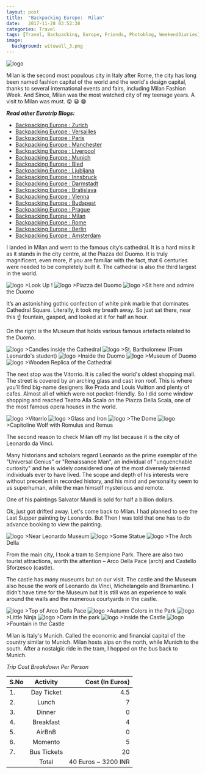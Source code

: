 ```yaml
---
layout: post
title:  "Backpacking Europe:  Milan"
date:   2017-11-28 03:52:38
categories: Travel
tags: [Travel, Backpacking, Europe, Friends, Photoblog, WeekendDiaries]
image:
  background: witewall_3.png
---
```


<img src="https://i.imgur.com/UBMu1fb.jpg" alt="logo">

Milan is the second most populous city in Italy after Rome, the city has long been named fashion capital of the world and the world's design capital, thanks to several international events and fairs, including Milan Fashion Week.
And Since, Milan was the most watched city of my teenage years. A visit to Milan was must. :stuck_out_tongue_winking_eye: :grinning: :grin:

**_Read other Eurotrip Blogs:_**

+ <a href="http://yogeshpandey.in/travel/Backpacking-Europe-zurich/">Backpacking Europe : Zurich</a>
+ <a href="http://yogeshpandey.in/travel/Backpacking-Europe-versailles/">Backpacking Europe : Versailles</a>
+ <a href="http://yogeshpandey.in/travel/Backpacking-Europe-Paris/">Backpacking Europe : Paris</a>
+ <a href="http://yogeshpandey.in/travel/Backpacking-Europe-Manchester/">Backpacking Europe : Manchester</a>
+ <a href="http://yogeshpandey.in/travel/Backpacking-Europe-Liverpool">Backpacking Europe : Liverpool</a>
+ <a href="http://yogeshpandey.in/travel/Backpacking-Europe-Munich/">Backpacking Europe : Munich</a>
+ <a href="http://yogeshpandey.in/travel/Backpacking-Europe-bled/">Backpacking Europe : Bled</a>
+ <a href="http://yogeshpandey.in/travel/Backpacking-Europe-Ljubljana/">Backpacking Europe : Ljubljana</a>
+ <a href="http://yogeshpandey.in/travel/Backpacking-Europe-Innsbruck/">Backpacking Europe : Innsbruck</a>
+ <a href="http://yogeshpandey.in/travel/Backpacking-Europe-Dramstadt/">Backpacking Europe : Darmstadt</a>
+ <a href="http://yogeshpandey.in/travel/Backpacking-Europe-Bratislava/">Backpacking Europe : Bratislava</a>
+ <a href="http://yogeshpandey.in/travel/Backpacking-Europe-Vienna/">Backpacking Europe : Vienna</a>
+ <a href="http://yogeshpandey.in/travel/Backpacking-Europe-Budapest/">Backpacking Europe : Budapest</a>
+ <a href="http://yogeshpandey.in/travel/Backpacking-Europe-Prague/">Backpacking Europe : Prague</a>
+ <a href="http://yogeshpandey.in/travel/Backpacking-Europe-Milan/">Backpacking Europe : Milan</a>
+ <a href="http://yogeshpandey.in/travel/Backpacking-Europe-ROME/">Backpacking Europe :  Rome</a>
+ <a href="http://yogeshpandey.in/travel/Backpacking-Europe-Berlin/">Backpacking Europe : Berlin</a>
+ <a href="http://yogeshpandey.in/travel/Backpacking-Europe-Amsterdam/">Backpacking Europe : Amsterdam</a>

I landed in Milan and went to the famous city’s cathedral. It is a hard miss it as it stands in the city centre, at the Piazza del Duomo. It is truly magnificent, even more, if you are familiar with the fact, that 6 centuries were needed to be completely built it. The cathedral is also the third largest in the world.

<img src="https://i.imgur.com/JEBIGCR.jpg" alt="logo">
>Look Up !

<img src="https://i.imgur.com/bn8DNEP.jpg" alt="logo">
>Piazza del Duomo

<img src="https://i.imgur.com/kGvwbxg.jpg" alt="logo">
>Sit here and admire the Duomo

It’s an astonishing gothic confection of white pink marble that dominates Cathedral Square. Literally, it took my breath away. So just sat there, near this :point_up: fountain, gasped, and looked at it for half an hour.

On the right is the Museum that holds various famous artefacts related to the Duomo.

<img src="https://i.imgur.com/pbMRIA1.jpg" alt="logo">
>Candles inside the Cathedral

<img src="https://i.imgur.com/HgLp23Z.jpg" alt="logo">
>St. Bartholomew (From Leonardo's student)

<img src="https://i.imgur.com/1wtjiES.jpg" alt="logo">
>Inside the Duomo

<img src="https://i.imgur.com/2evQ2LI.jpg" alt="logo">
>Museum of Duomo

<img src="https://i.imgur.com/IV8upDh.jpg" alt="logo">
>Wooden Replica of the Cathedral

The next stop was the Vitorrio. It is called the world's oldest shopping mall. The street is covered by an arching glass and cast iron roof. This is where you’ll find big-name designers like Prada and Louis Vuitton and plenty of cafes. Almost all of which were not pocket-friendly. So I did some window shopping and reached  Teatro Alla Scala on the Piazza Della Scala, one of the most famous opera houses in the world.

<img src="https://i.imgur.com/KBvj4NF.jpg" alt="logo">
>Vitorrio

<img src="https://i.imgur.com/Td1pnGn.jpg" alt="logo">
>Glass and Iron

<img src="https://i.imgur.com/ybf9eo7.jpg" alt="logo">
>The Dome

<img src="https://i.imgur.com/NJYyK0L.jpg" alt="logo">
>Capitoline Wolf with Romulus and Remus

The second reason to check Milan off my list because it is the city of Leonardo da Vinci.

Many historians and scholars regard Leonardo as the prime exemplar of the "Universal Genius" or "Renaissance Man", an individual of "unquenchable curiosity" and he is widely considered one of the most diversely talented individuals ever to have lived. The scope and depth of his interests were without precedent in recorded history, and his mind and personality seem to us superhuman, while the man himself mysterious and remote.

One of his paintings Salvator Mundi is sold for half a billion dollars.

Ok, just got drifted away. Let's come back to Milan. I had planned to see the Last Supper painting by Leonardo. But Then I was told that one has to do advance booking to view the painting.

<img src="https://i.imgur.com/CIVLIBi.jpg" alt="logo">
>Near Leonardo Museum

<img src="https://i.imgur.com/pe2ENnT.jpg" alt="logo">
>Some Statue

<img src="https://i.imgur.com/kwc7hzV.jpg" alt="logo">
>The Arch Della

From the main city, I took a tram to Sempione Park. There are also two tourist attractions, worth the attention – Arco Della Pace (arch) and Castello Sforzesco (castle).

The castle has many museums but on our visit. The castle and the Museum also house the work of Leonardo da Vinci, Michelangelo and Bramantino. I didn't have time for the Museum but It is still was an experience to walk around the walls and the numerous courtyards in the castle.

<img src="https://i.imgur.com/STTHCmk.jpg" alt="logo">
>Top of Arco Della Pace

<img src="https://i.imgur.com/G1tUiDz.jpg" alt="logo">
>Autumn Colors in the Park

<img src="https://i.imgur.com/SndT5Mk.jpg" alt="logo">
>Little Ninja

<img src="https://i.imgur.com/NtIqcLX.jpg" alt="logo">
>Dam in the park

<img src="https://i.imgur.com/VJoD6PK.jpg" alt="logo">
>Inside the Castle

<img src="https://i.imgur.com/vqlwhAQ.jpg" alt="logo">
>Fountain in the Castle

Milan is Italy's Munich. Called the economic and financial capital of the country similar to Munich. Milan hosts alps on the north, while Munich to the south. After a nostalgic ride in the tram, I hopped on the bus back to Munich.

*Trip Cost Breakdown Per Person*

| S.No | Activity|Cost (In Euros) |
|:----------|:----------:|-:|
| 1.      | Day Ticket      |4.5|
| 2.      | Lunch      |7|
| 3.      | Dinner      |0|
| 4.      | Breakfast      |4|
| 5.     | AirBnB     |0|
| 6.      | Momento      |5|
| 7.      | Bus Tickets       |20|
||Total|40 Euros ~ 3200 INR|
